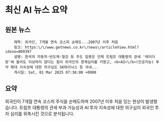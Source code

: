 # 최신 AI 뉴스 요약

## 원본 뉴스
		제목: 외국인, 7개월 연속 코스피 순매도...2007년 이후 처음
		링크: https:\/\/www.getnews.co.kr\/news\/articleView.html?idxno=809397
		설명: 한국의 자동차·반도체·철강 등 주도 업종은 언제 트럼프 대통령의 관세 '레이더망'에 들어도 이상하지 않다는 점이 외국인의 경계심리를 키웠고, <b>AI<\/b>(인공지능) 투자 확대 지속성에 대한 의구심도 SK하이닉스 등 국내... 
		게시일: Sat, 01 Mar 2025 07:38:00 +0900


## 요약
외국인이 7개월 연속 코스피 주식을 순매도하며 2007년 이후 처음 있는 현상이 발생했습니다. 트럼프 대통령의 관세 부과 가능성과 AI 투자 지속성에 대한 의구심이 외국인 투자 심리를 위축시킨 것으로 분석됩니다.
